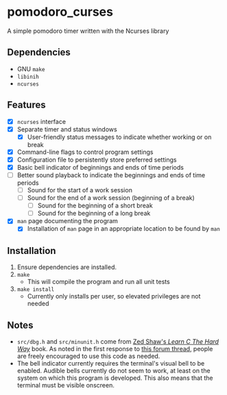 # pomodoro_curses

A simple pomodoro timer written with the Ncurses library

## Dependencies
* GNU `make`
* `libinih`
* `ncurses`

## Features
- [x]  `ncurses` interface
- [x] Separate timer and status windows
    - [x] User-friendly status messages to indicate whether working or on break
- [x] Command-line flags to control program settings
- [x] Configuration file to persistently store preferred settings
- [x] Basic bell indicator of beginnings and ends of time periods
- [ ] Better sound playback to indicate the beginnings and ends of time periods
    - [ ] Sound for the start of a work session
    - [ ] Sound for the end of a work session (beginning of a break)
       - [ ] Sound for the beginning of a short break
       - [ ] Sound for the beginning of a long break
- [x] `man` page documenting the program
    - [x] Installation of `man` page in an appropriate location to be found by
      `man`

## Installation
1. Ensure dependencies are installed.
2. `make`
    - This will compile the program and run all unit tests
3. `make install`
    - Currently only installs per user, so elevated privileges are not needed

## Notes

* `src/dbg.h` and `src/minunit.h` come from [Zed Shaw's *Learn C The Hard
Way*](https://learncodethehardway.org/c/) book. As noted in the first response
to [this forum
thread](https://forum.learncodethehardway.com/t/dbg-h-licence/2178), people are
freely encouraged to use this code as needed.
* The bell indicator currently requires the terminal's visual bell to be
enabled. Audible bells currently do not seem to work, at least on the system on
which this program is developed. This also means that the terminal must be
visible onscreen.
